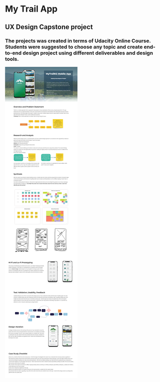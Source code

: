 # My Trail App
## UX Design Capstone project

### The projects was created in terms of Udacity Online Course. Students were suggested to choose any topic and create end-to-end design project using different deliverables and design tools.

![App's screenshot](images/page-screenshot.png "Page screenshot")



